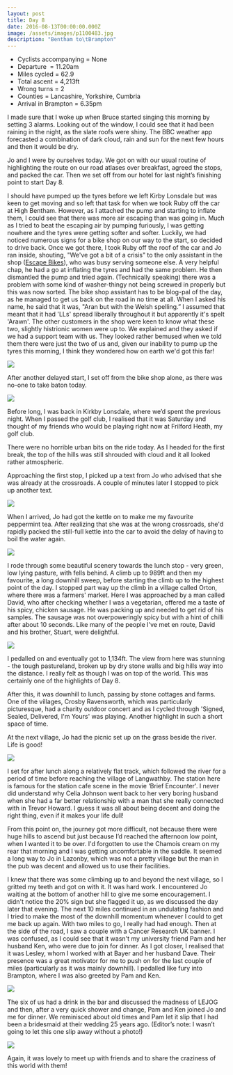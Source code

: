 ```yaml
---
layout: post
title: Day 8
date: 2016-08-13T00:00:00.000Z
image: /assets/images/p1100483.jpg
description: "Bentham to\tBrampton"
---
```



* Cyclists accompanying = None
* Departure  = 11.20‪am
* Miles cycled = 62.9
* Total ascent = 4,213ft
* Wrong turns = 2
* Counties = Lancashire, Yorkshire, Cumbria
* Arrival in Brampton = 6‪.35pm


I made sure that I woke up when Bruce started singing this morning by setting 3 alarms. Looking out of the window, I could see that it had been raining in the night, as the slate roofs were shiny. The BBC weather app forecasted a combination of dark cloud, rain and sun for the next few hours and then it would be dry.

Jo and I were by ourselves today. We got on with our usual routine of highlighting the route on our road atlases over breakfast, agreed the stops, and packed the car. Then we set off from our hotel for last night’s finishing point to start Day 8.

I should have pumped up the tyres before we left Kirby Lonsdale but was keen to get moving and so left that task for when we took Ruby off the car at High Bentham. However, as I attached the pump and starting to inflate them, I could see that there was more air escaping than was going in. Much as I tried to beat the escaping air by pumping furiously, I was getting nowhere and the tyres were getting softer and softer. Luckily, we had noticed numerous signs for a bike shop on our way to the start, so decided to drive back. Once we got there, I took Ruby off the roof of the car and Jo ran inside, shouting, "We've got a bit of a crisis" to the only assistant in the shop ([Escape Bikes](http://www.escapebikeshop.com/)), who was busy serving someone else. A very helpful chap, he had a go at inflating the tyres and had the same problem. He then dismantled the pump and tried again. (Technically speaking) there was a problem with some kind of washer-thingy not being screwed in properly but this was now sorted. The bike shop assistant has to be blog-pal of the day, as he managed to get us back on the road in no time at all. When I asked his name, he said that it was, "Aran but with the Welsh spelling.” I assumed that meant that it had 'LLs' spread liberally throughout it but apparently it's spelt 'Arawn'. The other customers in the shop were keen to know what these two, slightly histrionic women were up to. We explained and they asked if we had a support team with us. They looked rather bemused when we told them there were just the two of us and, given our inability to pump up the tyres this morning, I think they wondered how on earth we'd got this far!

![](/uploads/versions/img-0539---x----2448-3264x---.jpg)

After another delayed start, I set off from the bike shop alone, as there was no-one to take baton today.

![](/uploads/versions/p1100452-1---x----1280-960x---.jpg)

Before long, I was back in Kirkby Lonsdale, where we’d spent the previous night. When I passed the golf club, I realised that it was Saturday and thought of my friends who would be playing right now at Frilford Heath, my golf club.

There were no horrible urban bits on the ride today. As I headed for the first break, the top of the hills was still shrouded with cloud and it all looked rather atmospheric.

Approaching the first stop, I picked up a text from Jo who advised that she was already at the crossroads. A couple of minutes later I stopped to pick up another text.

![](/uploads/versions/fullsizerender---x----1202-751x---.jpg)

When I arrived, Jo had got the kettle on to make me my favourite peppermint tea. After realizing that she was at the wrong crossroads, she'd rapidly packed the still-full kettle into the car to avoid the delay of having to boil the water again.

![](/uploads/versions/img-3663---x----566-424x---.jpg)

I rode through some beautiful scenery towards the lunch stop - very green, low lying pasture, with fells behind. A climb up to 989ft and then my favourite, a long downhill sweep, before starting the climb up to the highest point of the day. I stopped part way up the climb in a village called Orton, where there was a farmers' market. Here I was approached by a man called David, who after checking whether I was a vegetarian, offered me a taste of his spicy, chicken sausage. He was packing up and needed to get rid of his samples. The sausage was not overpoweringly spicy but with a hint of chilli after about 10 seconds. Like many of the people I've met en route, David and his brother, Stuart, were delightful.

![](/uploads/versions/img-3669---x----480-640x---.jpg)

I pedalled on and eventually got to 1,134ft. The view from here was stunning - the tough pastureland, broken up by dry stone walls and big hills way into the distance. I really felt as though I was on top of the world. This was certainly one of the highlights of Day 8.

After this, it was downhill to lunch, passing by stone cottages and farms. One of the villages, Crosby Ravensworth, which was particularly picturesque, had a charity outdoor concert and as I cycled through 'Signed, Sealed, Delivered, I'm Yours' was playing. Another highlight in such a short space of time.

At the next village, Jo had the picnic set up on the grass beside the river. Life is good!

![](/uploads/versions/img-3677-1---x----640-480x---.jpg)

I set for after lunch along a relatively flat track, which followed the river for a period of time before reaching the village of Langwathby. The station here is famous for the station cafe scene in the movie ‘Brief Encounter'. I never did understand why Celia Johnson went back to her very boring husband when she had a far better relationship with a man that she really connected with in Trevor Howard. I guess it was all about being decent and doing the right thing, even if it makes your life dull!

From this point on, the journey got more difficult, not because there were huge hills to ascend but just because I’d reached the afternoon low point, when I wanted it to be over. I'd forgotten to use the Chamois cream on my rear that morning and I was getting uncomfortable in the saddle. It seemed a long way to Jo in Lazonby, which was not a pretty village but the man in the pub was decent and allowed us to use their facilities.

I knew that there was some climbing up to and beyond the next village, so I gritted my teeth and got on with it. It was hard work. I encountered Jo waiting at the bottom of another hill to give me some encouragement. I didn't notice the 20% sign but she flagged it up, as we discussed the day later that evening. The next 10 miles continued in an undulating fashion and I tried to make the most of the downhill momentum whenever I could to get me back up again. With two miles to go, I really had had enough. Then at the side of the road, I saw a couple with a Cancer Research UK banner. I was confused, as I could see that it wasn't my university friend Pam and her husband Ken, who were due to join for dinner. As I got closer, I realised that it was Lesley, whom I worked with at Bayer and her husband Dave. Their presence was a great motivator for me to push on for the last couple of miles (particularly as it was mainly downhill). I pedalled like fury into Brampton, where I was also greeted by Pam and Ken.

![](/uploads/versions/2---x----853-1280x---.jpg)

The six of us had a drink in the bar and discussed the madness of LEJOG and then, after a very quick shower and change, Pam and Ken joined Jo and me for dinner. We reminisced about old times and Pam let it slip that I had been a bridesmaid at their wedding 25 years ago. (Editor’s note: I wasn’t going to let this one slip away without a photo!)

![](/uploads/versions/bridesmaid---x----1772-2317x---.jpg)

Again, it was lovely to meet up with friends and to share the craziness of this world with them!